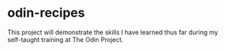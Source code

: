 # odin-recipes
This project will demonstrate the skills I have learned thus far during my self-taught training at The Odin Project.
